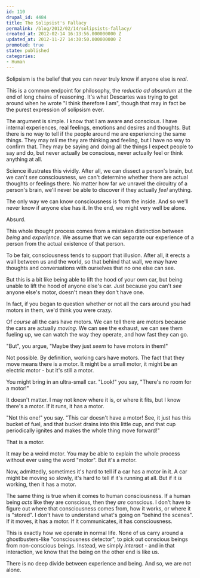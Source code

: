 ```yaml
---
id: 110
drupal_id: 4484
title: The Solipsist's Fallacy
permalink: /blog/2012/02/14/solipsists-fallacy/
created_at: 2012-02-14 16:13:56.000000000 Z
updated_at: 2012-11-27 14:30:50.000000000 Z
promoted: true
state: published
categories:
- Human
---
```

Solipsism is the belief that you can never truly know if anyone else is *real*.

This is a common endpoint for philosophy, the *reductio ad absurdum* at the end of long chains of reasoning. It's what Descartes was trying to get around when he wrote "I think therefore I am", though that may in fact be the purest expression of solipsism ever.

The argument is simple. I know that I am aware and conscious. I have internal experiences, real feelings, emotions and desires and thoughts. But there is no way to tell if the people around me are experiencing the same things. They may *tell* me they are thinking and feeling, but I have no way to confirm that. They may be saying and doing all the things I expect people to say and do, but never actually be conscious, never actually feel or think anything at all. 

Science illustrates this vividly. After all, we can dissect a person's brain, but we can't *see* consciousness, we can't determine whether there are actual thoughts or feelings there. No matter how far we unravel the circuitry of a person's brain, we'll never be able to discover if they actually *feel* anything.

The only way we can know consciousness is from the inside. And so we'll never know if anyone else has it. In the end, we might very well be alone.

Absurd.

This whole thought process comes from a mistaken distinction between *being* and *experience*. We assume that we can separate our experience of a person from the actual existence of that person. 

To be fair, consciousness tends to support that illusion. After all, it erects a wall between us and the world, so that behind that wall, we may have thoughts and conversations with ourselves that no one else can see.

But this is a bit like being able to lift the hood of your own car, but being unable to lift the hood of anyone else's car. Just because you can't *see* anyone else's motor, doesn't mean they don't have one.

In fact, if you began to question whether or not all the cars around you had motors in them, we'd think you were crazy.

Of *course* all the cars have motors. We can tell there are motors because the cars are actually *moving*. We can see the exhaust, we can see them fueling up, we can watch the way they operate, and how fast they can go.

"But", you argue, "Maybe they just *seem* to have motors in them!"

Not possible. By definition, working cars have motors. The fact that they move means there is a motor. It might be a small motor, it might be an electric motor - but it's still a motor.

You might bring in an ultra-small car. "Look!" you say, "There's no room for a motor!"

It doesn't matter. I may not know where it is, or where it fits, but I know there's a motor. If it runs, it has a motor.

"Not this one!" you say. "This car doesn't have a motor! See, it just has this bucket of fuel, and that bucket drains into this little cup, and that cup periodically ignites and makes the whole thing move forward!"

That is a motor.

It may be a weird motor. You may be able to explain the whole process without ever using the word "motor". But it's a motor.

Now, admittedly, sometimes it's hard to tell if a car has a motor in it. A car might be moving so slowly, it's hard to tell if it's running at all. But if it *is* working, then it has a motor. 

The same thing is true when it comes to human consciousness. If a human being *acts* like they are conscious, then they *are* conscious. I don't have to figure out where that consciousness comes from, how it works, or where it is "stored". I don't have to understand what's going on "behind the scenes". If it moves, it has a motor. If it communicates, it has consciousness. 

This is exactly how we operate in normal life. None of us carry around a ghostbusters-like "consciousness detector", to pick out conscious beings from non-conscious beings. Instead, we simply *interact* -  and in that interaction, we know that the being on the other end is like us.

There is no deep divide between experience and being. And so, we are not alone.
